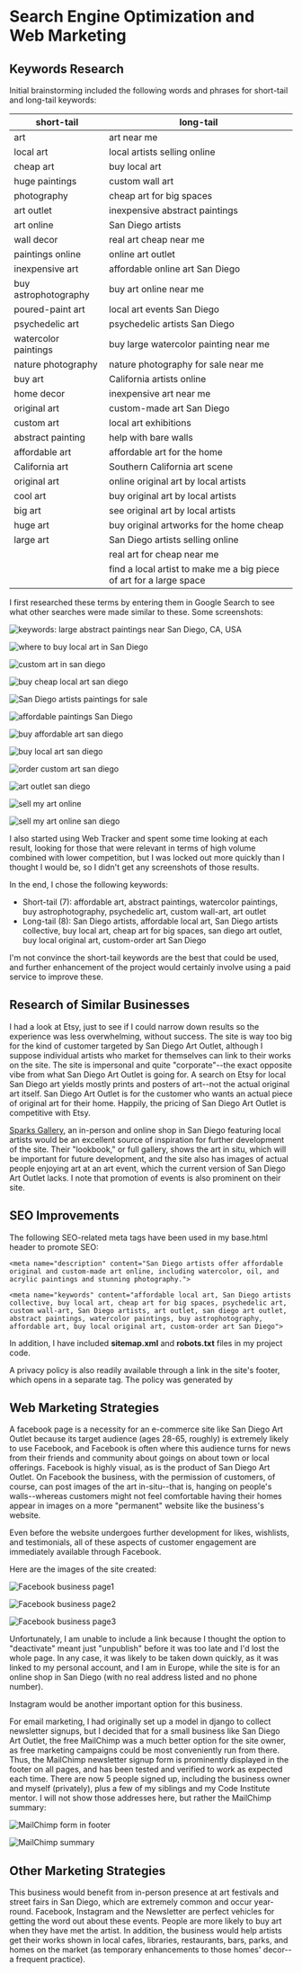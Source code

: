 # Search Engine Optimization and Web Marketing

## Keywords Research
Initial brainstorming included the following words and phrases for short-tail and long-tail keywords:

| short-tail | long-tail |
|------------|-----------|
| art | art near me |
| local art | local artists selling online |
| cheap art | buy local art |
| huge paintings | custom wall art |
| photography | cheap art for big spaces |
| art outlet | inexpensive abstract paintings |
| art online | San Diego artists |
| wall decor | real art cheap near me |
| paintings online | online art outlet |
| inexpensive art | affordable online art San Diego |
| buy astrophotography | buy art online near me |
| poured-paint art | local art events San Diego |
| psychedelic art | psychedelic artists San Diego |
| watercolor paintings | buy large watercolor painting near me |
| nature photography | nature photography for sale near me |
| buy art | California artists online |
| home decor | inexpensive art near me |
| original art | custom-made art San Diego |
| custom art | local art exhibitions |
| abstract painting | help with bare walls |
| affordable art | affordable art for the home |
| California art | Southern California art scene |
| original art | online original art by local artists |
| cool art | buy original art by local artists |
| big art | see original art by local artists |
| huge art | buy original artworks for the home cheap |
| large art | San Diego artists selling online |
|  | real art for cheap near me |
|  | find a local artist to make me a big piece of art for a large space |

I first researched these terms by entering them in Google Search to see what other searches were made similar to these. Some screenshots:

![keywords: large abstract paintings near San Diego, CA, USA](documentation/screenshots/seo-and-web-marketing/keyword-research1.png)

![where to buy local art in San Diego](documentation/screenshots/seo-and-web-marketing/keyword2.png)

![custom art in san diego](documentation/screenshots/seo-and-web-marketing/keyword3.png)

![buy cheap local art san diego](documentation/screenshots/seo-and-web-marketing/keyword-res4.png)

![San Diego artists paintings for sale](documentation/screenshots/seo-and-web-marketing/kw-res5.png)

![affordable paintings San Diego](documentation/screenshots/seo-and-web-marketing/kw-res6.png)

![buy affordable art san diego](documentation/screenshots/seo-and-web-marketing/kw-res7.png)

![buy local art san diego](documentation/screenshots/seo-and-web-marketing/kw8.png)

![order custom art san diego](documentation/screenshots/seo-and-web-marketing/kw9.png)

![art outlet san diego](documentation/screenshots/seo-and-web-marketing/kw10.png)

![sell my art online](documentation/screenshots/seo-and-web-marketing/kw12.png)

![sell my art online san diego](documentation/screenshots/seo-and-web-marketing/kw13.png)

I also started using Web Tracker and spent some time looking at each result, looking for those that were relevant in terms of high volume combined with lower competition, but I was locked out more quickly than I thought I would be, so I didn't get any screenshots of those results.

In the end, I chose the following keywords:

- Short-tail (7): affordable art, abstract paintings, watercolor
      paintings, buy astrophotography, psychedelic art, custom wall-art,
       art outlet
- Long-tail (8): San Diego artists, affordable local art, San Diego artists collective,
      buy local art, cheap art for big spaces, san diego art outlet, buy local original art, custom-order art San Diego

I'm not convince the short-tail keywords are the best that could be used, and further enhancement of the project would certainly involve using a paid service to improve these.
      

## Research of Similar Businesses
I had a look at Etsy, just to see if I could narrow down results so the experience was less overwhelming, without success. The site is way too big for the kind of customer targeted by San Diego Art Outlet, although I suppose individual artists who market for themselves can link to their works on the site. The site is impersonal and quite "corporate"--the exact opposite vibe from what San Diego Art Outlet is going for. A search on Etsy for local San Diego art yields mostly prints and posters of art--not the actual original art itself. San Diego Art Outlet is for the customer who wants an actual piece of original art for their home. Happily, the pricing of San Diego Art Outlet is competitive with Etsy.

[Sparks Gallery](#https://sparksgallery.com/), an in-person and online shop in San Diego featuring local artists would be an excellent source of inspiration for further development of the site. Their "lookbook," or full gallery, shows the art in situ, which will be important for future development, and the site also has images of actual people enjoying art at an art event, which the current version of San Diego Art Outlet lacks. I note that promotion of events is also prominent on their site.

## SEO Improvements

The following SEO-related meta tags have been used in my base.html header to promote SEO:

`<meta name="description" content="San Diego artists offer affordable
      original and custom-made art online, including watercolor,
      oil, and acrylic paintings and stunning photography.">`

`<meta name="keywords" content="affordable local art, San Diego artists collective,
      buy local art, cheap art for big spaces, psychedelic art, custom wall-art,
      San Diego artists, art outlet, san diego art outlet, abstract paintings, watercolor
      paintings, buy astrophotography, affordable art, buy local original art,
      custom-order art San Diego">`

In addition, I have included **sitemap.xml** and **robots.txt** files in my project code.

A privacy policy is also readily available through a link in the site's footer, which opens in a separate tag. The policy was generated by 

## Web Marketing Strategies

A facebook page is a necessity for an e-commerce site like San Diego Art Outlet because its target audience (ages 28-65, roughly) is extremely likely to use Facebook, and Facebook is often where this audience turns for news from their friends and community about goings on about town or local offerings. Facebook is highly visual, as is the product of San Diego Art Outlet. On Facebook the business, with the permission of customers, of course, can post images of the art in-situ--that is, hanging on people's walls--whereas customers might not feel comfortable having their homes appear in images on a more "permanent" website like the business's website.

Even before the website undergoes further development for likes, wishlists, and testimonials, all of these aspects of customer engagement are immediately available through Facebook.

Here are the images of the site created:

![Facebook business page1](documentation/screenshots/seo-and-web-marketing/fb-profile1.png)

![Facebook business page2](documentation/screenshots/seo-and-web-marketing/fb-profile2.png)

![Facebook business page3](documentation/screenshots/seo-and-web-marketing/fb-profile3.png)

Unfortunately, I am unable to include a link because I thought the option to "deactivate" meant just "unpublish" before it was too late and I'd lost the whole page. In any case, it was likely to be taken down quickly, as it was linked to my personal account, and I am in Europe, while the site is for an online shop in San Diego (with no real address listed and no phone number).

Instagram would be another important option for this business.

For email marketing, I had originally set up a model in django to collect newsletter signups, but I decided that for a small business like San Diego Art Outlet, the free MailChimp was a much better option for the site owner, as free marketing campaigns could be most conveniently run from there. Thus, the MailChimp newsletter signup form is prominently displayed in the footer on all pages, and has been tested and verified to work as expected each time. There are now 5 people signed up, including the business owner and myself (privately), plus a few of my siblings and my Code Institute mentor. I will not show those addresses here, but rather the MailChimp summary:

![MailChimp form in footer](documentation/screenshots/seo-and-web-marketing/mailchimp-in-footer.png)

![MailChimp summary](documentation/screenshots/seo-and-web-marketing/mailchimp.png)


## Other Marketing Strategies
This business would benefit from in-person presence at art festivals and street fairs in San Diego, which are extremely common and occur year-round. Facebook, Instagram and the Newsletter are perfect vehicles for getting the word out about these events. People are more likely to buy art when they have met the artist. In addition, the business would help artists get their works shown in local cafes, libraries, restaurants, bars, parks, and homes on the market (as temporary enhancements to those homes' decor--a frequent practice).
